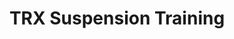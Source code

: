 ---
title: TRX Suspension Training
instructor: Tracy L Waites
facebook: thearkkdaze
experience: Level 2 TRX instructor
---